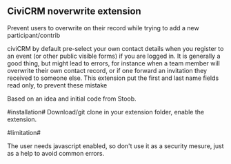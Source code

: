 ## CiviCRM noverwrite extension ##

Prevent users to overwrite on their record while trying to add a new participant/contrib

civiCRM by default pre-select your own contact details when you register to an event (or other public visible forms) if you are logged in. It is generally a good thing, but might lead to errors, for instance when a team member will overwrite their own contact record, or if one forward an invitation they received to someone else.
This extension put the first and last name fields read only, to prevent these mistake
  
Based on an idea and initial code from Stoob. 

#installation#
Download/git clone in your extension folder, enable the extension. 

#limitation#

The user needs javascript enabled, so don't use it as a security mesure, just as a help to avoid common errors.
